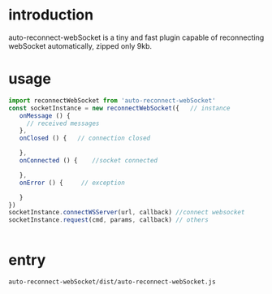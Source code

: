 # introduction
  auto-reconnect-webSocket is a tiny and fast plugin capable of reconnecting webSocket automatically, zipped only 9kb.


# usage
```javascript
import reconnectWebSocket from 'auto-reconnect-webSocket'
const socketInstance = new reconnectWebSocket({   // instance
   onMessage () {
     // received messages
   },
   onClosed () {   // connection closed

   },
   onConnected () {    //socket connected

   },
   onError () {     // exception

   }
})
socketInstance.connectWSServer(url, callback) //connect websocket
socketInstance.request(cmd, params, callback) // others
    
```
# entry
	auto-reconnect-webSocket/dist/auto-reconnect-webSocket.js

